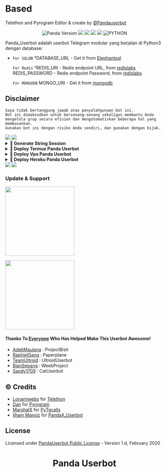 
# Based 
Telethon and Pyrogram Editor & create by [@Pandauserbot](https://t.me/pandauserbot)


<p align="center">
    <img alt="Panda Version" src="https://img.shields.io/badge/Panda%20Version-01.03.2023-brightgreen"/>
               <a href="https://travis-ci.com/ilhammansiz/PandaX_Userbot.svg?branch=PandaUserbot" /></a>
    <a href="https://github.com/ilhammansiz/PandaX_Userbot/network/members"> <img src="https://img.shields.io/github/forks/ilhammansiz/PandaX_Userbot?logo=github&style=for-the-badge" /></a>
    <a href="https://github.com/ilhammansiz/PandaX_Userbot"> <img src="https://img.shields.io/github/repo-size/ilhammansiz/PandaX_Userbot?logo=github&style=for-the-badge" /></a>
    <a href="https://pypi.org/project/Telethon/"> <img src="https://img.shields.io/pypi/v/telethon?label=telethon&logo=pypi&logoColor=white&style=for-the-badge" /></a>
    <a href="https://pypi.org/project/pyrogram==1.4.16/"> <img src="https://img.shields.io/pypi/v/pyrogram==1.4.16?label=pyrogram&logo=pypi&logoColor=white&style=for-the-badge" /></a>
    <img alt="PYTHON" src="https://img.shields.io/badge/PYTHON-v3.10.4-blue?style=for-the-badge&logo=appveyor"/>
   </p>

Panda_Userbot adalah userbot Telegram modular yang berjalan di Python3 dengan database:
-  `For SQLDB`
     °DATABASE_URL - Get it from
      [Elephantsql](https://elephantsql.com/)
    
   `For Redis`
     °REDIS_URI - Redis endpoint URL, from [redislabs](http://redislabs.com/)
      REDIS_PASSWORD - Redis endpoint Password, from [redislabs](http://redislabs.com/)

     `For MONGODB`
      MONGO_URI - Get it from [mongodb](https://mongodb.com/atlas)

## Disclaimer

```
Saya tidak bertanggung jawab atas penyalahgunaan bot ini.
Bot ini dimaksudkan untuk bersenang-senang sekaligus membantu Anda
mengelola grup secara efisien dan mengotomatiskan beberapa hal yang membosankan.
Gunakan bot ini dengan risiko Anda sendiri, dan gunakan dengan bijak.
```

<img src="https://user-images.githubusercontent.com/73097560/115834477-dbab4500-a447-11eb-908a-139a6edaec5c.gif">
<img src="https://user-images.githubusercontent.com/73097560/115834477-dbab4500-a447-11eb-908a-139a6edaec5c.gif">

<details>
    <summary> <b>🔗 Generate String Session</b></summary><br/>

<p align="center"><a href="https://t.me/TeamUserbotSession_bot"><img src="https://img.shields.io/badge/Ambil%20String%20Session-blue?style=for-the-badge&logo=telegram" width="200"" /></a></p>

</details>

<details>
    <summary> <b>🔗 Deploy Termux Panda Userbot</b></summary><br/>

### Tutorial Deploy di Termux
-  `bash <(curl -L https://gitlab.com/ilhammansiz/userbot/-/raw/main/termux.sh)`

</details>




<details>
    <summary> <b>🔗 Deploy Vps Panda Userbot</b></summary><br/>

### Tutorial Deploy di Vps
-  `bash <(curl -L https://gitlab.com/ilhammansiz/userbot/-/raw/main/vps.sh)`

</details>



<details>
    <summary> <b>🔗 Deploy Heroku Panda Userbot</b></summary><br/>

<p align="center"><a href="https://heroku.com/deploy"><img src="https://img.shields.io/badge/Deploy%20Lewat%20Web%20Heroku-blueviolet?style=for-the-badge&logo=heroku" width="200"" /></a></p>

<p align="center"><a href="https://t.me/PandaUserbot"><img src="https://img.shields.io/badge/Deploy%20Lewat%20Bot%20Telegram%3F-Heroku-blueviolet?&style=flat-square?&logo=telegram" width="200"" /></a></p>
</details>


<img src="https://user-images.githubusercontent.com/73097560/115834477-dbab4500-a447-11eb-908a-139a6edaec5c.gif">
<img src="https://user-images.githubusercontent.com/73097560/115834477-dbab4500-a447-11eb-908a-139a6edaec5c.gif">

### Update & Support
   <a href="https://t.me/PandaUserbot"><img src="https://img.shields.io/badge/Channel%20Support%3F-yes-green?&style=flat-square?&logo=telegram" width=220px></a></p>
   <a href="https://t.me/TEAMSquadUserbotSupport"><img src="https://img.shields.io/badge/Group%20Support%3F-yes-green?&style=flat-square?&logo=telegram" width=220px></a></p>


#### Thanks To [Everyone](https://github.com/ilhammansiz/PandaX_Userbot/graphs/contributors) Who Has Helped Make This Userbot Awesome!
*   [AdekMaulana](https://github.com/adekmaulana) : ProjectBish
*   [RaphielGang](https://github.com/RaphielGang) : Paperplane
*   [TeamUltroid](https://github.com/TeamUltroid/Ultroid) :  UltroidUserbot
*   [BianSepang](https://github.com/BianSepang/WeebProject) : WeebProject
*   [Sandy1709](https://github.com/sandy1709/catuserbot) : CatUserbot

## © Credits
* [Lonamiwebs](https://github.com/LonamiWebs) for [Telethon](https://github.com/LonamiWebs/Telethon)
* [Dan](https://github.com/pyrogram) for [Pyrogram](https://github.com/pyrogram/pyrogram)
* [MarshalX](https://github.com/MarshalX/tgcalls) for [PyTgcalls](https://github.com/MarshalX/tgcalls)
* [Ilham Mansiz](https://github.com/ilhammansiz) for [PandaX_Userbot](https://github.com/ilhammansiz/PandaX_Userbot)

## License
Licensed under [PandaUserbot Public License](https://github.com/ilhammansiz/PandaX_Userbot/blob/PandaUserbot/LICENSE) - Version 1.d, February 2020

# <p align="center">Panda Userbot</p>
